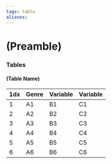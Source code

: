 ```yaml
---
tags: table
aliases:
---
```

# (Preamble)
### Tables
#### (Table Name)
1dx | Genre | Variable | Variable
--- | --- | --- | ---
1 | A1 | B1 | C1 
2 | A2 | B2 | C2 
3 | A3 | B3 | C3 
4 | A4 | B4 | C4 
5 | A5 | B5 | C5 
6 | A6 | B6 | C6 